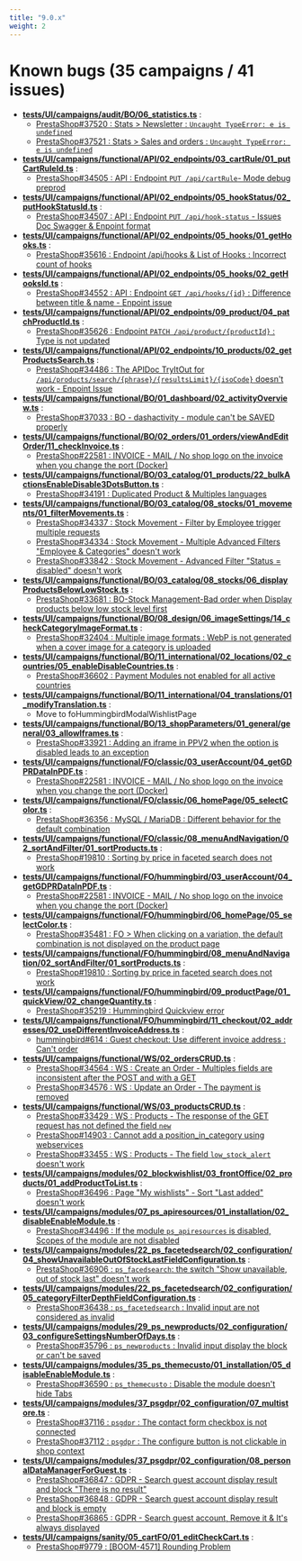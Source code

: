 ```yaml
---
title: "9.0.x"
weight: 2
---
```


# Known bugs (35 campaigns / 41 issues)
* **[tests/UI/campaigns/audit/BO/06_statistics.ts](https://github.com/PrestaShop/PrestaShop/tree/9.0.x/tests/UI/campaigns/audit/BO/06_statistics.ts)** :
  * [PrestaShop#37520 : Stats > Newsletter : `Uncaught TypeError: e is undefined`](https://github.com/PrestaShop/PrestaShop/issues/37520)
  * [PrestaShop#37521 : Stats > Sales and orders : `Uncaught TypeError: e is undefined`](https://github.com/PrestaShop/PrestaShop/issues/37521)
* **[tests/UI/campaigns/functional/API/02_endpoints/03_cartRule/01_putCartRuleId.ts](https://github.com/PrestaShop/PrestaShop/tree/9.0.x/tests/UI/campaigns/functional/API/02_endpoints/03_cartRule/01_putCartRuleId.ts)** :
  * [PrestaShop#34505 : API : Endpoint `PUT /api/cartRule`- Mode debug preprod ](https://github.com/PrestaShop/PrestaShop/issues/34505)
* **[tests/UI/campaigns/functional/API/02_endpoints/05_hookStatus/02_putHookStatusId.ts](https://github.com/PrestaShop/PrestaShop/tree/9.0.x/tests/UI/campaigns/functional/API/02_endpoints/05_hookStatus/02_putHookStatusId.ts)** :
  * [PrestaShop#34507 : API : Endpoint `PUT /api/hook-status` - Issues Doc Swagger & Enpoint format ](https://github.com/PrestaShop/PrestaShop/issues/34507)
* **[tests/UI/campaigns/functional/API/02_endpoints/05_hooks/01_getHooks.ts](https://github.com/PrestaShop/PrestaShop/tree/9.0.x/tests/UI/campaigns/functional/API/02_endpoints/05_hooks/01_getHooks.ts)** :
  * [PrestaShop#35616 : Endpoint /api/hooks & List of Hooks : Incorrect count of hooks](https://github.com/PrestaShop/PrestaShop/issues/35616)
* **[tests/UI/campaigns/functional/API/02_endpoints/05_hooks/02_getHooksId.ts](https://github.com/PrestaShop/PrestaShop/tree/9.0.x/tests/UI/campaigns/functional/API/02_endpoints/05_hooks/02_getHooksId.ts)** :
  * [PrestaShop#34552 : API : Endpoint `GET /api/hooks/{id}` : Difference between title & name - Enpoint issue](https://github.com/PrestaShop/PrestaShop/issues/34552)
* **[tests/UI/campaigns/functional/API/02_endpoints/09_product/04_patchProductId.ts](https://github.com/PrestaShop/PrestaShop/tree/9.0.x/tests/UI/campaigns/functional/API/02_endpoints/09_product/04_patchProductId.ts)** :
  * [PrestaShop#35626 : Endpoint `PATCH /api/product/{productId}` : Type is not updated](https://github.com/PrestaShop/PrestaShop/issues/35626)
* **[tests/UI/campaigns/functional/API/02_endpoints/10_products/02_getProductsSearch.ts](https://github.com/PrestaShop/PrestaShop/tree/9.0.x/tests/UI/campaigns/functional/API/02_endpoints/10_products/02_getProductsSearch.ts)** :
  * [PrestaShop#34486 : The APIDoc TryItOut for `/api/products/search/{phrase}/{resultsLimit}/{isoCode}` doesn't work - Enpoint Issue](https://github.com/PrestaShop/PrestaShop/issues/34486)
* **[tests/UI/campaigns/functional/BO/01_dashboard/02_activityOverview.ts](https://github.com/PrestaShop/PrestaShop/tree/9.0.x/tests/UI/campaigns/functional/BO/01_dashboard/02_activityOverview.ts)** :
  * [PrestaShop#37033 : BO - dashactivity - module can't be SAVED properly](https://github.com/PrestaShop/PrestaShop/issues/37033)
* **[tests/UI/campaigns/functional/BO/02_orders/01_orders/viewAndEditOrder/11_checkInvoice.ts](https://github.com/PrestaShop/PrestaShop/tree/9.0.x/tests/UI/campaigns/functional/BO/02_orders/01_orders/viewAndEditOrder/11_checkInvoice.ts)** :
  * [PrestaShop#22581 : INVOICE - MAIL / No shop logo on the invoice when you change the port (Docker)](https://github.com/PrestaShop/PrestaShop/issues/22581)
* **[tests/UI/campaigns/functional/BO/03_catalog/01_products/22_bulkActionsEnableDisable3DotsButton.ts](https://github.com/PrestaShop/PrestaShop/tree/9.0.x/tests/UI/campaigns/functional/BO/03_catalog/01_products/22_bulkActionsEnableDisable3DotsButton.ts)** :
  * [PrestaShop#34191 : Duplicated Product & Multiples languages ](https://github.com/PrestaShop/PrestaShop/issues/34191)
* **[tests/UI/campaigns/functional/BO/03_catalog/08_stocks/01_movements/01_filterMovements.ts](https://github.com/PrestaShop/PrestaShop/tree/9.0.x/tests/UI/campaigns/functional/BO/03_catalog/08_stocks/01_movements/01_filterMovements.ts)** :
  * [PrestaShop#34337 : Stock Movement - Filter by Employee trigger multiple requests](https://github.com/PrestaShop/PrestaShop/issues/34337)
  * [PrestaShop#34334 : Stock Movement - Multiple Advanced Filters "Employee & Categories" doesn't work](https://github.com/PrestaShop/PrestaShop/issues/34334)
  * [PrestaShop#33842 : Stock Movement - Advanced Filter "Status = disabled" doesn't work](https://github.com/PrestaShop/PrestaShop/issues/33842)
* **[tests/UI/campaigns/functional/BO/03_catalog/08_stocks/06_displayProductsBelowLowStock.ts](https://github.com/PrestaShop/PrestaShop/tree/9.0.x/tests/UI/campaigns/functional/BO/03_catalog/08_stocks/06_displayProductsBelowLowStock.ts)** :
  * [PrestaShop#33681 : BO-Stock Management-Bad order when Display products below low stock level first ](https://github.com/PrestaShop/PrestaShop/issues/33681)
* **[tests/UI/campaigns/functional/BO/08_design/06_imageSettings/14_checkCategoryImageFormat.ts](https://github.com/PrestaShop/PrestaShop/tree/9.0.x/tests/UI/campaigns/functional/BO/08_design/06_imageSettings/14_checkCategoryImageFormat.ts)** :
  * [PrestaShop#32404 : Multiple image formats : WebP is not generated when a cover image for a category is uploaded](https://github.com/PrestaShop/PrestaShop/issues/32404)
* **[tests/UI/campaigns/functional/BO/11_international/02_locations/02_countries/05_enableDisableCountries.ts](https://github.com/PrestaShop/PrestaShop/tree/9.0.x/tests/UI/campaigns/functional/BO/11_international/02_locations/02_countries/05_enableDisableCountries.ts)** :
  * [PrestaShop#36602 : Payment Modules not enabled for all active countries](https://github.com/PrestaShop/PrestaShop/issues/36602)
* **[tests/UI/campaigns/functional/BO/11_international/04_translations/01_modifyTranslation.ts](https://github.com/PrestaShop/PrestaShop/tree/9.0.x/tests/UI/campaigns/functional/BO/11_international/04_translations/01_modifyTranslation.ts)** :
  * Move to foHummingbirdModalWishlistPage
* **[tests/UI/campaigns/functional/BO/13_shopParameters/01_general/general/03_allowIframes.ts](https://github.com/PrestaShop/PrestaShop/tree/9.0.x/tests/UI/campaigns/functional/BO/13_shopParameters/01_general/general/03_allowIframes.ts)** :
  * [PrestaShop#33921 : Adding an iframe in PPV2 when the option is disabled leads to an exception](https://github.com/PrestaShop/PrestaShop/issues/33921)
* **[tests/UI/campaigns/functional/FO/classic/03_userAccount/04_getGDPRDataInPDF.ts](https://github.com/PrestaShop/PrestaShop/tree/9.0.x/tests/UI/campaigns/functional/FO/classic/03_userAccount/04_getGDPRDataInPDF.ts)** :
  * [PrestaShop#22581 : INVOICE - MAIL / No shop logo on the invoice when you change the port (Docker)](https://github.com/PrestaShop/PrestaShop/issues/22581)
* **[tests/UI/campaigns/functional/FO/classic/06_homePage/05_selectColor.ts](https://github.com/PrestaShop/PrestaShop/tree/9.0.x/tests/UI/campaigns/functional/FO/classic/06_homePage/05_selectColor.ts)** :
  * [PrestaShop#36356 : MySQL / MariaDB : Different behavior for the default combination](https://github.com/PrestaShop/PrestaShop/issues/36356)
* **[tests/UI/campaigns/functional/FO/classic/08_menuAndNavigation/02_sortAndFilter/01_sortProducts.ts](https://github.com/PrestaShop/PrestaShop/tree/9.0.x/tests/UI/campaigns/functional/FO/classic/08_menuAndNavigation/02_sortAndFilter/01_sortProducts.ts)** :
  * [PrestaShop#19810 : Sorting by price in faceted search does not work](https://github.com/PrestaShop/PrestaShop/issues/19810)
* **[tests/UI/campaigns/functional/FO/hummingbird/03_userAccount/04_getGDPRDataInPDF.ts](https://github.com/PrestaShop/PrestaShop/tree/9.0.x/tests/UI/campaigns/functional/FO/hummingbird/03_userAccount/04_getGDPRDataInPDF.ts)** :
  * [PrestaShop#22581 : INVOICE - MAIL / No shop logo on the invoice when you change the port (Docker)](https://github.com/PrestaShop/PrestaShop/issues/22581)
* **[tests/UI/campaigns/functional/FO/hummingbird/06_homePage/05_selectColor.ts](https://github.com/PrestaShop/PrestaShop/tree/9.0.x/tests/UI/campaigns/functional/FO/hummingbird/06_homePage/05_selectColor.ts)** :
  * [PrestaShop#35481 : FO > When clicking on a variation, the default combination is not displayed on the product page](https://github.com/PrestaShop/PrestaShop/issues/35481)
* **[tests/UI/campaigns/functional/FO/hummingbird/08_menuAndNavigation/02_sortAndFilter/01_sortProducts.ts](https://github.com/PrestaShop/PrestaShop/tree/9.0.x/tests/UI/campaigns/functional/FO/hummingbird/08_menuAndNavigation/02_sortAndFilter/01_sortProducts.ts)** :
  * [PrestaShop#19810 : Sorting by price in faceted search does not work](https://github.com/PrestaShop/PrestaShop/issues/19810)
* **[tests/UI/campaigns/functional/FO/hummingbird/09_productPage/01_quickView/02_changeQuantity.ts](https://github.com/PrestaShop/PrestaShop/tree/9.0.x/tests/UI/campaigns/functional/FO/hummingbird/09_productPage/01_quickView/02_changeQuantity.ts)** :
  * [PrestaShop#35219 : Hummingbird Quickview error](https://github.com/PrestaShop/PrestaShop/issues/35219)
* **[tests/UI/campaigns/functional/FO/hummingbird/11_checkout/02_addresses/02_useDifferentInvoiceAddress.ts](https://github.com/PrestaShop/PrestaShop/tree/9.0.x/tests/UI/campaigns/functional/FO/hummingbird/11_checkout/02_addresses/02_useDifferentInvoiceAddress.ts)** :
  * [hummingbird#614 : Guest checkout: Use different invoice address : Can't order](https://github.com/PrestaShop/hummingbird/issues/614)
* **[tests/UI/campaigns/functional/WS/02_ordersCRUD.ts](https://github.com/PrestaShop/PrestaShop/tree/9.0.x/tests/UI/campaigns/functional/WS/02_ordersCRUD.ts)** :
  * [PrestaShop#34564 : WS : Create an Order - Multiples fields are inconsistent after the POST and with a GET](https://github.com/PrestaShop/PrestaShop/issues/34564)
  * [PrestaShop#34576 : WS : Update an Order - The payment is removed](https://github.com/PrestaShop/PrestaShop/issues/34576)
* **[tests/UI/campaigns/functional/WS/03_productsCRUD.ts](https://github.com/PrestaShop/PrestaShop/tree/9.0.x/tests/UI/campaigns/functional/WS/03_productsCRUD.ts)** :
  * [PrestaShop#33429 : WS : Products - The response of the GET request has not defined the field `new`](https://github.com/PrestaShop/PrestaShop/issues/33429)
  * [PrestaShop#14903 : Cannot add a position_in_category using webservices](https://github.com/PrestaShop/PrestaShop/issues/14903)
  * [PrestaShop#33455 : WS : Products - The field `low_stock_alert` doesn't work](https://github.com/PrestaShop/PrestaShop/issues/33455)
* **[tests/UI/campaigns/modules/02_blockwishlist/03_frontOffice/02_products/01_addProductToList.ts](https://github.com/PrestaShop/PrestaShop/tree/9.0.x/tests/UI/campaigns/modules/02_blockwishlist/03_frontOffice/02_products/01_addProductToList.ts)** :
  * [PrestaShop#36496 : Page "My wishlists" - Sort "Last added" doesn't work ](https://github.com/PrestaShop/PrestaShop/issues/36496)
* **[tests/UI/campaigns/modules/07_ps_apiresources/01_installation/02_disableEnableModule.ts](https://github.com/PrestaShop/PrestaShop/tree/9.0.x/tests/UI/campaigns/modules/07_ps_apiresources/01_installation/02_disableEnableModule.ts)** :
  * [PrestaShop#34496 : If the module `ps_apiresources` is disabled, Scopes of the module are not disabled](https://github.com/PrestaShop/PrestaShop/issues/34496)
* **[tests/UI/campaigns/modules/22_ps_facetedsearch/02_configuration/04_showUnavailableOutOfStockLastFieldConfiguration.ts](https://github.com/PrestaShop/PrestaShop/tree/9.0.x/tests/UI/campaigns/modules/22_ps_facetedsearch/02_configuration/04_showUnavailableOutOfStockLastFieldConfiguration.ts)** :
  * [PrestaShop#36906 : `ps_facedsearch`: the switch "Show unavailable, out of stock last" doesn't work](https://github.com/PrestaShop/PrestaShop/issues/36906)
* **[tests/UI/campaigns/modules/22_ps_facetedsearch/02_configuration/05_categoryFilterDepthFieldConfiguration.ts](https://github.com/PrestaShop/PrestaShop/tree/9.0.x/tests/UI/campaigns/modules/22_ps_facetedsearch/02_configuration/05_categoryFilterDepthFieldConfiguration.ts)** :
  * [PrestaShop#36438 : `ps_facetedsearch` : Invalid input are not considered as invalid](https://github.com/PrestaShop/PrestaShop/issues/36438)
* **[tests/UI/campaigns/modules/29_ps_newproducts/02_configuration/03_configureSettingsNumberOfDays.ts](https://github.com/PrestaShop/PrestaShop/tree/9.0.x/tests/UI/campaigns/modules/29_ps_newproducts/02_configuration/03_configureSettingsNumberOfDays.ts)** :
  * [PrestaShop#35796 : `ps_newproducts` : Invalid input display the block or can't be saved](https://github.com/PrestaShop/PrestaShop/issues/35796)
* **[tests/UI/campaigns/modules/35_ps_themecusto/01_installation/05_disableEnableModule.ts](https://github.com/PrestaShop/PrestaShop/tree/9.0.x/tests/UI/campaigns/modules/35_ps_themecusto/01_installation/05_disableEnableModule.ts)** :
  * [PrestaShop#36590 : `ps_themecusto` : Disable the module doesn't hide Tabs](https://github.com/PrestaShop/PrestaShop/issues/36590)
* **[tests/UI/campaigns/modules/37_psgdpr/02_configuration/07_multistore.ts](https://github.com/PrestaShop/PrestaShop/tree/9.0.x/tests/UI/campaigns/modules/37_psgdpr/02_configuration/07_multistore.ts)** :
  * [PrestaShop#37116 : `psgdpr` : The contact form checkbox is not connected](https://github.com/PrestaShop/PrestaShop/issues/37116)
  * [PrestaShop#37112 : `psgdpr` : The configure button is not clickable in shop context](https://github.com/PrestaShop/PrestaShop/issues/37112)
* **[tests/UI/campaigns/modules/37_psgdpr/02_configuration/08_personalDataManagerForGuest.ts](https://github.com/PrestaShop/PrestaShop/tree/9.0.x/tests/UI/campaigns/modules/37_psgdpr/02_configuration/08_personalDataManagerForGuest.ts)** :
  * [PrestaShop#36847 : GDPR - Search guest account display result and block "There is no result"](https://github.com/PrestaShop/PrestaShop/issues/36847)
  * [PrestaShop#36848 : GDPR - Search guest account display result and block is empty](https://github.com/PrestaShop/PrestaShop/issues/36848)
  * [PrestaShop#36865 : GDPR - Search guest account, Remove it & It's always displayed](https://github.com/PrestaShop/PrestaShop/issues/36865)
* **[tests/UI/campaigns/sanity/05_cartFO/01_editCheckCart.ts](https://github.com/PrestaShop/PrestaShop/tree/9.0.x/tests/UI/campaigns/sanity/05_cartFO/01_editCheckCart.ts)** :
  * [PrestaShop#9779 : [BOOM-4571] Rounding Problem](https://github.com/PrestaShop/PrestaShop/issues/9779)
